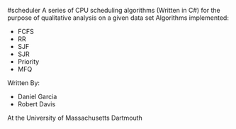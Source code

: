 #scheduler
A series of CPU scheduling algorithms (Written in C#) for the purpose of qualitative analysis on a given data set
Algorithms implemented:
* FCFS
* RR
* SJF
* SJR
* Priority
* MFQ

Written By:
* Daniel Garcia
* Robert Davis
  
At the University of Massachusetts Dartmouth
